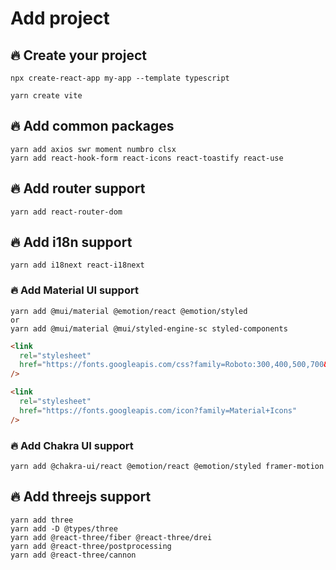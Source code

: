 # Add project

## 🔥 Create your project

```
npx create-react-app my-app --template typescript
```

```
yarn create vite
```

## 🔥 Add common packages

```
yarn add axios swr moment numbro clsx
yarn add react-hook-form react-icons react-toastify react-use
```

## 🔥 Add router support

```
yarn add react-router-dom
```

## 🔥 Add i18n support

```
yarn add i18next react-i18next
```

### 🔥 Add Material UI support

```
yarn add @mui/material @emotion/react @emotion/styled
or
yarn add @mui/material @mui/styled-engine-sc styled-components
```

```html
<link
  rel="stylesheet"
  href="https://fonts.googleapis.com/css?family=Roboto:300,400,500,700&display=swap"
/>

<link
  rel="stylesheet"
  href="https://fonts.googleapis.com/icon?family=Material+Icons"
/>
```

### 🔥 Add Chakra UI support

```
yarn add @chakra-ui/react @emotion/react @emotion/styled framer-motion
```

## 🔥 Add threejs support

```
yarn add three
yarn add -D @types/three
yarn add @react-three/fiber @react-three/drei
yarn add @react-three/postprocessing
yarn add @react-three/cannon
```
